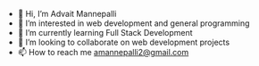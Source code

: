 - 👋 Hi, I’m Advait Mannepalli
- 👀 I’m interested in web development and general programming
- 🌱 I’m currently learning Full Stack Development
- 💞️ I’m looking to collaborate on web development projects
- 📫 How to reach me amannepalli2@gmail.com

<!---
advaitmannepalli/advaitmannepalli is a ✨ special ✨ repository because its `README.md` (this file) appears on your GitHub profile.
You can click the Preview link to take a look at your changes.
--->
